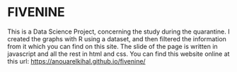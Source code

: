 # FIVENINE
This is a Data Science Project, concerning the study during the quarantine. 
I created the graphs with R using a dataset, and then filtered the information from it which you can find on this site.
The slide of the page is written in javascript and all the rest in html and css.
You can find this website online at this url: https://anouarelkihal.github.io/fivenine/
